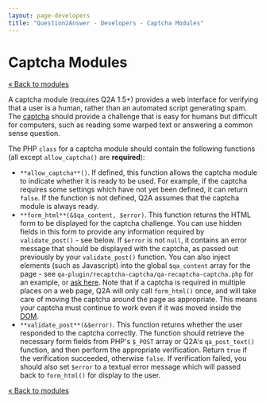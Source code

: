 ```yaml
---
layout: page-developers
title: "Question2Answer - Developers - Captcha Modules"
---
```


# Captcha Modules

[« Back to modules](/plugins/modules/)

A captcha module (requires Q2A 1.5+) provides a web interface for verifying that a user is a human, rather than an automated script generating spam. The [captcha](http://en.wikipedia.org/wiki/CAPTCHA) should provide a challenge that is easy for humans but difficult for computers, such as reading some warped text or answering a common sense question.

The PHP `class` for a captcha module should contain the following functions (all except `allow_captcha()` are **required**):

*   `**allow_captcha**()`. If defined, this function allows the captcha module to indicate whether it is ready to be used. For example, if the captcha requires some settings which have not yet been defined, it can return `false`. If the function is not defined, Q2A assumes that the captcha module is always ready.
*   `**form_html**(&$qa_content, $error)`. This function returns the HTML form to be displayed for the captcha challenge. You can use hidden fields in this form to provide any information required by `validate_post()` - see below. If `$error` is not `null`, it contains an error message that should be displayed with the captcha, as passed out previously by your `validate_post()` function. You can also inject elements (such as Javascript) into the global `$qa_content` array for the page - see `qa-plugin/recaptcha-captcha/qa-recaptcha-captcha.php` for an example, or [ask here](http://qa.question2answer.org/). Note that if a captcha is required in multiple places on a web page, Q2A will only call `form_html()` once, and will take care of moving the captcha around the page as appropriate. This means your captcha must continue to work even if it was moved inside the [DOM](http://en.wikipedia.org/wiki/Document_Object_Model).
*   `**validate_post**(&$error)`. This function returns whether the user responded to the captcha correctly. The function should retrieve the necessary form fields from PHP's `$_POST` array or Q2A's `qa_post_text()` function, and then perform the appropriate verification. Return `true` if the verification succeeded, otherwise `false`. If verification failed, you should also set `$error` to a textual error message which will passed back to `form_html()` for display to the user.

[« Back to modules](/plugins/modules/)
